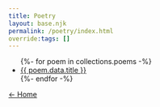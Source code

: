 ```yaml
---
title: Poetry
layout: base.njk
permalink: /poetry/index.html
override:tags: []
---
```


<ul>
{%- for poem in collections.poems -%}
<li><a href="{{ poem.url }}">{{ poem.data.title }}</a></li>
{%- endfor -%}
</ul>

[&larr; Home](/)
